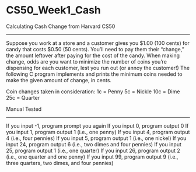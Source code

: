 # CS50_Week1_Cash

Calculating Cash Change from Harvard CS50
_________________________________________

Suppose you work at a store and a customer gives you $1.00 (100 cents) for candy that costs $0.50 (50 cents). You’ll need to pay them their “change,” the amount leftover after paying for the cost of the candy. When making change, odds are you want to minimize the number of coins you’re dispensing for each customer, lest you run out (or annoy the customer!)
The following C program implements and prints the minimum coins needed to make the given amount of change, in cents. 

Coin changes taken in consideration:
1c = Penny
5c = Nickle
10c = Dime
25c = Quarter 

Manual Tested
________________
If you input -1, program prompt you again
If you input 0, program output 0
If you input 1, program output 1 (i.e., one penny)
If you input 4, program output 4 (i.e., four pennies)
If you input 5, program output 1 (i.e., one nickel)
If you input 24, program output 6 (i.e., two dimes and four pennies)
If you input 25, program output 1 (i.e., one quarter)
If you input 26, program output 2 (i.e., one quarter and one penny)
If you input 99, program output 9 (i.e., three quarters, two dimes, and four pennies)
